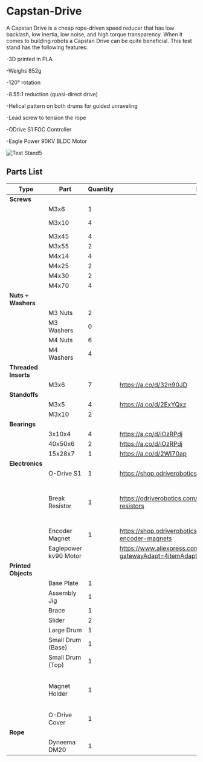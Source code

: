 # Capstan-Drive
A Capstan Drive is a cheap rope-driven speed reducer that has low backlash, low inertia, low noise, and high torque transparency. 
When it comes to building robots a Capstan Drive can be quite beneficial. This test stand has the following features:

-3D printed in PLA

-Weighs 852g

-120° rotation

-8.55:1 reduction (quasi-direct drive)

-Helical pattern on both drums for guided unraveling

-Lead screw to tension the rope

-ODrive S1 FOC Controller

-Eagle Power 90KV BLDC Motor

![Test Stand5](https://github.com/aaedmusa/Capstan-Drive/assets/84678990/755a0795-405a-420f-a3f5-377bb0f73ea9)

## Parts List

| Type                 | Part                  | Quantity | Link                                                                                         | Notes                                                |
| -------------------- | --------------------- | -------- | -------------------------------------------------------------------------------------------- | ---------------------------------------------------- |
| **Screws**           |                       |          |                                                                                              |                                                      |
|                      | M3x6                  | 1        |                                                                                              |                                                      |
|                      | M3x10                 | 4        |                                                                                              | Countersunk Head                                     |
|                      | M3x45                 | 4        |                                                                                              |                                                      |
|                      | M3x55                 | 2        |                                                                                              |                                                      |
|                      | M4x14                 | 4        |                                                                                              | Button Head                                          |
|                      | M4x25                 | 2        |                                                                                              |                                                      |
|                      | M4x30                 | 2        |                                                                                              |                                                      |
|                      | M4x70                 | 4        |                                                                                              |                                                      |
| **Nuts + Washers**   |                       |          |                                                                                              |                                                      |
|                      | M3 Nuts               | 2        |                                                                                              |                                                      |
|                      | M3 Washers            | 0        |                                                                                              |                                                      |
|                      | M4 Nuts               | 6        |                                                                                              |                                                      |
|                      | M4 Washers            | 4        |                                                                                              |                                                      |
| **Threaded Inserts** |                       |          |                                                                                              |                                                      |
|                      | M3x6                  | 7        | https://a.co/d/32n90JD                                                                       |                                                      |
| **Standoffs**        |                       |          |                                                                                              |                                                      |
|                      | M3x5                  | 4        | https://a.co/d/2ExYQxz                                                                       |                                                      |
|                      | M3x10                 | 2        |                                                                                              |                                                      |
| **Bearings**         |                       |          |                                                                                              |                                                      |
|                      | 3x10x4                | 4        | https://a.co/d/iOzRPdj                                                                       |                                                      |
|                      | 40x50x6               | 2        | https://a.co/d/iOzRPdj                                                                       | Get 2!                                               |
|                      | 15x28x7               | 1        | https://a.co/d/2WI70ap                                                                       |                                                      |
| **Electronics**      |                       |          |                                                                                              |                                                      |
|                      | O-Drive S1            | 1        | https://shop.odriverobotics.com/products/odrive-s1                                           |                                                      |
|                      | Break Resistor        | 1        | https://odriverobotics.com/shop/set-of-8-brake-resistors                                     | A break resistor should come with your O-Drive S1!   |
|                      | Encoder Magnet        | 1        | https://shop.odriverobotics.com/products/set-of-5-encoder-magnets                            |                                                      |
|                      | Eaglepower kv90 Motor |          | https://www.aliexpress.com/i/2255800377511662.html?gatewayAdapt=4itemAdapt#nav-specification |                                                      |
| **Printed Objects**  |                       |          |                                                                                              |                                                      |
|                      | Base Plate            | 1        |                                                                                              |                                                      |
|                      | Assembly Jig          | 1        |                                                                                              |                                                      |
|                      | Brace                 | 1        |                                                                                              |                                                      |
|                      | Slider                | 2        |                                                                                              |                                                      |
|                      | Large Drum            | 1        |                                                                                              |                                                      |
|                      | Small Drum (Base)     | 1        |                                                                                              |                                                      |
|                      | Small Drum (Top)      | 1        |                                                                                              |                                                      |
|                      | Magnet Holder         | 1        |                                                                                              | Make sure to modify the CAD model to fit your magnet |
|                      | O-Drive Cover         | 1        |                                                                                              |                                                      |
| **Rope**             |                       |          |                                                                                              |                                                      |
|                      | Dyneema DM20          | 1        |                                                                                              |                                                      |
